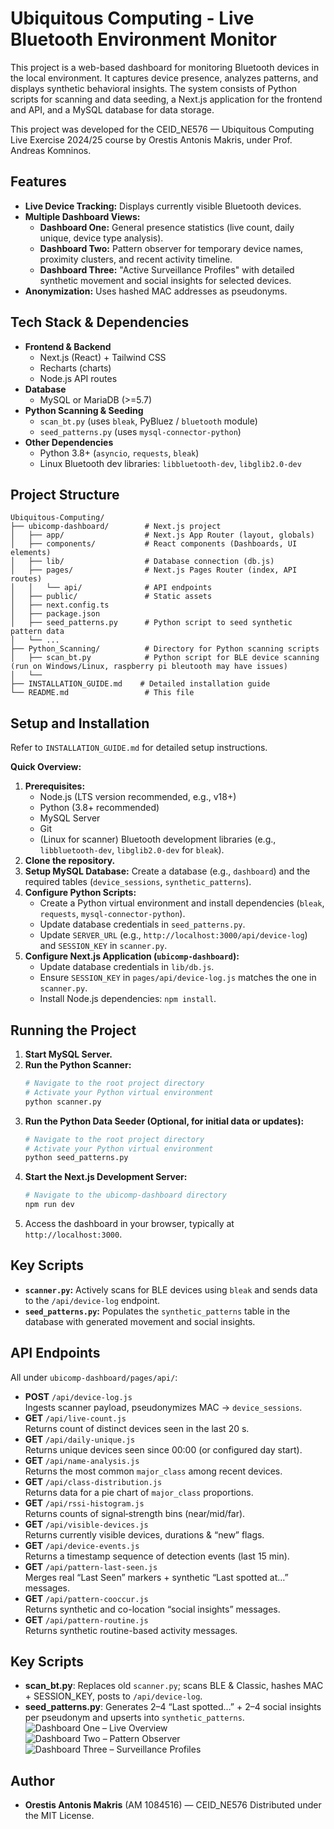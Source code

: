 # Ubiquitous Computing - Live Bluetooth Environment Monitor

This project is a web-based dashboard for monitoring Bluetooth devices in the local environment. It captures device presence, analyzes patterns, and displays synthetic behavioral insights. The system consists of Python scripts for scanning and data seeding, a Next.js application for the frontend and API, and a MySQL database for data storage.

This project was developed for the CEID_NE576 — Ubiquitous Computing Live Exercise 2024/25 course by Orestis Antonis Makris, under Prof. Andreas Komninos.

## Features

*   **Live Device Tracking:** Displays currently visible Bluetooth devices.
*   **Multiple Dashboard Views:**
    *   **Dashboard One:** General presence statistics (live count, daily unique, device type analysis).
    *   **Dashboard Two:** Pattern observer for temporary device names, proximity clusters, and recent activity timeline.
    *   **Dashboard Three:** "Active Surveillance Profiles" with detailed synthetic movement and social insights for selected devices.
*   **Anonymization:** Uses hashed MAC addresses as pseudonyms.

## Tech Stack & Dependencies

- **Frontend & Backend**  
  - Next.js (React) + Tailwind CSS  
  - Recharts (charts)  
  - Node.js API routes  
- **Database**  
  - MySQL or MariaDB (>=5.7)  
- **Python Scanning & Seeding**  
  - `scan_bt.py` (uses `bleak`, PyBluez / `bluetooth` module)  
  - `seed_patterns.py` (uses `mysql-connector-python`)  
- **Other Dependencies**  
  - Python 3.8+ (`asyncio`, `requests`, `bleak`)  
  - Linux Bluetooth dev libraries: `libbluetooth-dev`, `libglib2.0-dev`

## Project Structure

```
Ubiquitous-Computing/
├── ubicomp-dashboard/        # Next.js project
│   ├── app/                  # Next.js App Router (layout, globals)
│   ├── components/           # React components (Dashboards, UI elements)
│   ├── lib/                  # Database connection (db.js)
│   ├── pages/                # Next.js Pages Router (index, API routes)
│   │   └── api/              # API endpoints
│   ├── public/               # Static assets
│   ├── next.config.ts
│   ├── package.json
│   ├── seed_patterns.py      # Python script to seed synthetic pattern data
│   └── ...
├── Python_Scanning/          # Directory for Python scanning scripts
│   ├── scan_bt.py            # Python script for BLE device scanning (run on Windows/Linux, raspberry pi bleutooth may have issues)
│   └── 
├── INSTALLATION_GUIDE.md    # Detailed installation guide
└── README.md                 # This file
```

## Setup and Installation

Refer to `INSTALLATION_GUIDE.md` for detailed setup instructions.

**Quick Overview:**

1.  **Prerequisites:**
    *   Node.js (LTS version recommended, e.g., v18+)
    *   Python (3.8+ recommended)
    *   MySQL Server
    *   Git
    *   (Linux for scanner) Bluetooth development libraries (e.g., `libbluetooth-dev`, `libglib2.0-dev` for `bleak`).
2.  **Clone the repository.**
3.  **Setup MySQL Database:** Create a database (e.g., `dashboard`) and the required tables (`device_sessions`, `synthetic_patterns`).
4.  **Configure Python Scripts:**
    *   Create a Python virtual environment and install dependencies (`bleak`, `requests`, `mysql-connector-python`).
    *   Update database credentials in `seed_patterns.py`.
    *   Update `SERVER_URL` (e.g., `http://localhost:3000/api/device-log`) and `SESSION_KEY` in `scanner.py`.
5.  **Configure Next.js Application (`ubicomp-dashboard`):**
    *   Update database credentials in `lib/db.js`.
    *   Ensure `SESSION_KEY` in `pages/api/device-log.js` matches the one in `scanner.py`.
    *   Install Node.js dependencies: `npm install`.

## Running the Project

1.  **Start MySQL Server.**
2.  **Run the Python Scanner:**
    ```bash
    # Navigate to the root project directory
    # Activate your Python virtual environment
    python scanner.py
    ```
3.  **Run the Python Data Seeder (Optional, for initial data or updates):**
    ```bash
    # Navigate to the root project directory
    # Activate your Python virtual environment
    python seed_patterns.py
    ```
4.  **Start the Next.js Development Server:**
    ```bash
    # Navigate to the ubicomp-dashboard directory
    npm run dev
    ```
5.  Access the dashboard in your browser, typically at `http://localhost:3000`.

## Key Scripts

*   **`scanner.py`:** Actively scans for BLE devices using `bleak` and sends data to the `/api/device-log` endpoint.
*   **`seed_patterns.py`:** Populates the `synthetic_patterns` table in the database with generated movement and social insights.

## API Endpoints

All under `ubicomp-dashboard/pages/api/`:

- **POST** `/api/device-log.js`  
  Ingests scanner payload, pseudonymizes MAC → `device_sessions`.  
- **GET** `/api/live-count.js`  
  Returns count of distinct devices seen in the last 20 s.  
- **GET** `/api/daily-unique.js`  
  Returns unique devices seen since 00:00 (or configured day start).  
- **GET** `/api/name-analysis.js`  
  Returns the most common `major_class` among recent devices.  
- **GET** `/api/class-distribution.js`  
  Returns data for a pie chart of `major_class` proportions.  
- **GET** `/api/rssi-histogram.js`  
  Returns counts of signal‐strength bins (near/mid/far).  
- **GET** `/api/visible-devices.js`  
  Returns currently visible devices, durations & “new” flags.  
- **GET** `/api/device-events.js`  
  Returns a timestamp sequence of detection events (last 15 min).  
- **GET** `/api/pattern-last-seen.js`  
  Merges real “Last Seen” markers + synthetic “Last spotted at…” messages.  
- **GET** `/api/pattern-cooccur.js`  
  Returns synthetic and co-location “social insights” messages.  
- **GET** `/api/pattern-routine.js`  
  Returns synthetic routine-based activity messages.
  
## Key Scripts
- **scan_bt.py**: Replaces old `scanner.py`; scans BLE & Classic, hashes MAC + SESSION_KEY, posts to `/api/device-log`.  
- **seed_patterns.py**: Generates 2–4 “Last spotted…” + 2–4 social insights per pseudonym and upserts into `synthetic_patterns`.  
![Dashboard One – Live Overview](<YOUR_LINK_TO_IMAGE1>)  
![Dashboard Two – Pattern Observer](<YOUR_LINK_TO_IMAGE2>)  
![Dashboard Three – Surveillance Profiles](<YOUR_LINK_TO_IMAGE3>)
## Author

*   **Orestis Antonis Makris** (AM 1084516)  — CEID_NE576
Distributed under the MIT License.  
```
